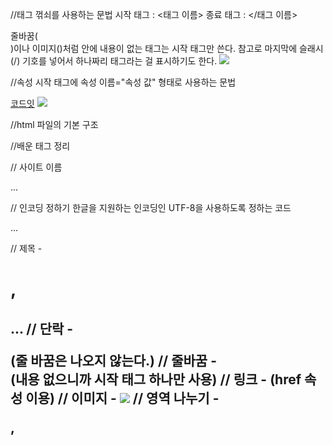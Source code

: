 //태그
꺾쇠를 사용하는 문법
시작 태그 : <태그 이름>
종료 태그 : </태그 이름>

줄바꿈(<br>)이나 이미지(<img>)처럼 안에 내용이 없는 태그는 시작 태그만 쓴다.
참고로 마지막에 슬래시(/) 기호를 넣어서 하나짜리 태그라는 걸 표시하기도 한다.
<img src="https://example.com/my-image.png" />

//속성
시작 태그에 속성 이름="속성 값" 형태로 사용하는 문법

<a href="https://codeit.kr">코드잇</a>
<img src="https://example.com/my-image.png">

//html 파일의 기본 구조

<!DOCTYPE html>
<html>
  <head>
  </head>
  <body>
  </body>
</html>

//배운 태그 정리

// 사이트 이름

<head>
    <title>윤동주 서시 - 한국 시 모음</title>
    ...
</head>

// 인코딩 정하기
한글을 지원하는 인코딩인 UTF-8을 사용하도록 정하는 코드

<head>
    <meta charset="utf-8">
    ...
</head>

// 제목 - <h1>,<h2>...
// 단락 - <p> (줄 바꿈은 나오지 않는다.)
// 줄바꿈 - <br> (내용 없으니까 시작 태그 하나만 사용)
// 링크 - <a> (href 속성 이용)
// 이미지 - <img src="파일의 주소나 경로">
// 영역 나누기 - <div>, <span>
